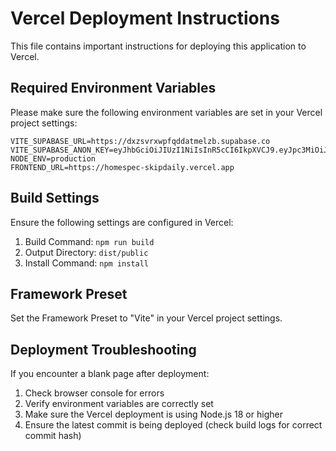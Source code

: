 # Vercel Deployment Instructions

This file contains important instructions for deploying this application to Vercel.

## Required Environment Variables

Please make sure the following environment variables are set in your Vercel project settings:

```
VITE_SUPABASE_URL=https://dxzsvrxwpfqddatmelzb.supabase.co
VITE_SUPABASE_ANON_KEY=eyJhbGciOiJIUzI1NiIsInR5cCI6IkpXVCJ9.eyJpc3MiOiJzdXBhYmFzZSIsInJlZiI6ImR4enN2cnh3cGZxZGRhdG1lbHpiIiwicm9sZSI6ImFub24iLCJpYXQiOjE3Mzk3Njc0OTQsImV4cCI6MjA1NTM0MzQ5NH0.sOWDKWEN2DVEgCpdbHy7b8xYW4zTI71C4oirhczgPYM
NODE_ENV=production
FRONTEND_URL=https://homespec-skipdaily.vercel.app
```

## Build Settings

Ensure the following settings are configured in Vercel:

1. Build Command: `npm run build`
2. Output Directory: `dist/public`
3. Install Command: `npm install`

## Framework Preset

Set the Framework Preset to "Vite" in your Vercel project settings.

## Deployment Troubleshooting

If you encounter a blank page after deployment:

1. Check browser console for errors
2. Verify environment variables are correctly set
3. Make sure the Vercel deployment is using Node.js 18 or higher
4. Ensure the latest commit is being deployed (check build logs for correct commit hash)
